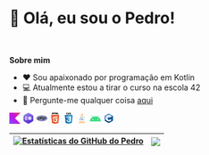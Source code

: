 # 👋 Olá, eu sou o Pedro!

<br />

**Sobre mim**

- ❤️ Sou apaixonado por programação em Kotlin
- 💻 Atualmente estou a tirar o curso na escola 42
- 💬 Pergunte-me qualquer coisa [aqui](https://github.com/LN-Dark/LN-Dark/issues)

<code><img height="20" alt="kotlin" src="https://raw.githubusercontent.com/github/explore/80688e429a7d4ef2fca1e82350fe8e3517d3494d/topics/kotlin/kotlin.png"></code>
<code><img height="20" alt="csharp" src="https://raw.githubusercontent.com/github/explore/80688e429a7d4ef2fca1e82350fe8e3517d3494d/topics/csharp/csharp.png"></code>
<code><img height="20" alt="php" src="https://raw.githubusercontent.com/github/explore/80688e429a7d4ef2fca1e82350fe8e3517d3494d/topics/php/php.png"></code>
<code><img height="20" alt="html" src="https://raw.githubusercontent.com/github/explore/5c058a388828bb5fde0bcafd4bc867b5bb3f26f3/topics/html/html.png"></code>
<code><img height="20" alt="css" src="https://raw.githubusercontent.com/github/explore/80688e429a7d4ef2fca1e82350fe8e3517d3494d/topics/css/css.png"></code>
<code><img height="20" alt="java" src="https://raw.githubusercontent.com/github/explore/80688e429a7d4ef2fca1e82350fe8e3517d3494d/topics/java/java.png"></code>
<code><img height="20" alt="android" src="https://raw.githubusercontent.com/github/explore/80688e429a7d4ef2fca1e82350fe8e3517d3494d/topics/android/android.png"></code>
<code><img height="20" alt="c" src="https://raw.githubusercontent.com/github/explore/80688e429a7d4ef2fca1e82350fe8e3517d3494d/topics/c/c.png"></code>

| [![Estatísticas do GitHub do Pedro](https://github-readme-stats.vercel.app/api?username=LN-Dark)](https://github.com/anuraghazra/github-readme-stats) | <a href="https://github.com/LN-Dark/github-readme-stats"><img align="center" src="https://github-readme-stats.vercel.app/api/top-langs/?username=LN-Dark&layout=compact&theme=buefy&hide_border=true" /></a> |
| ------------- | ------------- |

